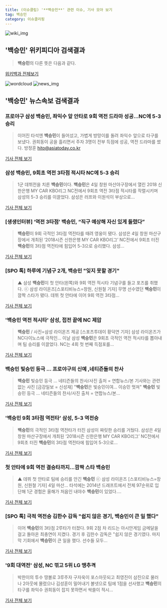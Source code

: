```yaml
---
title: (이슈클립) '**백승민**' 관련 이슈, 기사 모아 보기
tag: 백승민
category: 이슈클리핑
---
```

![wiki_img](https://user-images.githubusercontent.com/42597476/44503234-41136a80-a6d0-11e8-9071-6fc6418eafe4.png)
## **'**백승민**'** 위키피디아 검색결과
>**백승민**의 다른 뜻은 다음과 같다.

<a href="https://ko.wikipedia.org/wiki/백승민" target="_blank">위키백과 전체보기</a>

![wordcloud](https://s3.ap-northeast-2.amazonaws.com/lyrics101-wordcloud/2018-09-04-1536067969.png)
![news_img](https://user-images.githubusercontent.com/42597476/44507050-1206f400-a6e4-11e8-8d98-7ffbfebb353f.png)
## **'**백승민**'** 뉴스속보 검색결과
### 프로야구 삼성 **백승민**, 좌익수 앞 안타로 9회 역전 드라마 성공…NC에 5-3 승리

>이어진 타석엔 **백승민**이 들어섰고, 가볍게 방망이를 돌려 좌익수 앞으로 타구를 보냈다. 권희동이 공을 흘리면서 주자 3명이 전부 득점에 성공, 역전 드라마를 썼다. 방정훈 hito@asiatoday.co.kr

<a href="http://www.asiatoday.co.kr/view.php?key=20180904002225051" target="_blank">기사 전체 보기</a>

### 삼성 **백승민**, 9회초 역전 3타점 적시타 NC에 5-3 승리

>1군 데뷔전을 치른 **백승민**이다. **백승민**은 4일 창원 마산야구장에서 열린 2018 신한은행 MY CAR KBO리그 NC전에서 9회초 역전 3타점 적시타를 작렬시키며 삼성의 5-3 승리를 이끌었다. 삼성은 러프와 이원석이 부상으로...

<a href="http://www.yeongnam.com/mnews/newsview.do?mode=newsView&newskey=20180904.990012227100667" target="_blank">기사 전체 보기</a>

### [생생인터뷰] ‘역전 3타점’ **백승민**, “직구 예상해 자신 있게 돌렸다”

>**백승민**이 9회 극적인 3타점 역전타를 때려 영웅이 됐다. 삼성은 4일 창원 마산구장에서 개최된 ‘2018시즌 신한은행 MY CAR KBO리그’ NC전에서 9회초 터진 **백승민**의 3타점 역전타에 힘입어 5-3으로 승리했다. 삼성...

<a href="http://www.osen.co.kr/article/G1110982327" target="_blank">기사 전체 보기</a>

### [SPO 톡] 하루에 기념구 2개, **백승민** "잊지 못할 경기"

>▲ 삼성 **백승민**이 첫 안타(왼쪽)와 9회 역전 적시타 기념구를 들고 포즈를 취했다. ⓒ 삼성 라이온즈[스포티비뉴스=창원, 신원철 기자] 무명 선수였던 **백승민**이 깜짝 스타가 됐다. 데뷔 첫 안타에 이어 9회 역전 3타점...

<a href="http://www.spotvnews.co.kr/?mod=news&act=articleView&idxno=234953" target="_blank">기사 전체 보기</a>

### '**백승민** 역전 적시타' 삼성, 접전 끝에 NC 제압

>**백승민** / 사진=삼성 라이온즈 제공 [스포츠투데이 황덕연 기자] 삼성 라이온즈가 NC다이노스에 극적인... 이날 삼성 **백승민**은 9회초 극적인 역전 적시타를 뽑아내며 팀 승리를 이끌었다. NC는 4회 첫 번째 득점포를...

<a href="http://stoo.asiae.co.kr/news/naver_view.htm?idxno=2018090422043287504" target="_blank">기사 전체 보기</a>

### **백승민** 빛승민 등극 ... 프로야구의 신예 ,네티즌들의 찬사

>**백승민** 빛승민 등극 ... 네티즌들의 찬사/사진 출처 = 연합뉴스/본 기사와는 관련 없는 사진 [금강일보 = 신성재] "**백승민**은 빛승민이여... 이승민 멋져" **백승민** 빛승민 등극 ... 네티즌들의 찬사/사진 출처 = 연합뉴스/본...

<a href="http://www.ggilbo.com/news/articleView.html?idxno=542754" target="_blank">기사 전체 보기</a>

### '**백승민** 9회 3타점 역전타' 삼성, 5-3 역전승

>**백승민**의 극적인 3타점 역전타가 터진 삼성이 짜릿한 승리를 거뒀다.   삼성은 4일 창원 마산구장에서 개최된 ‘2018시즌 신한은행 MY CAR KBO리그’ NC전에서 9회초 터진 **백승민**의 3타점 역전타에 힘입어 5-3으로...

<a href="http://www.osen.co.kr/article/G1110982314" target="_blank">기사 전체 보기</a>

### 첫 안타에 9회 역전 결승타까지…깜짝 스타 **백승민**

>▲ 데뷔 첫 안타로 팀에 승리를 안긴 **백승민** ⓒ 삼성 라이온즈 [스포티비뉴스=창원, 신원철 기자] 4일 마산... 타석에는 2014년 드래프트에서 전체 97순위로 입단해 1군 경험은 올해가 처음인 내야수 **백승민**이 있었다....

<a href="http://www.spotvnews.co.kr/?mod=news&act=articleView&idxno=234947" target="_blank">기사 전체 보기</a>

### [SPO 톡] 극적 역전승 김한수 감독 "쉽지 않은 경기, **백승민**이 큰 일 했다"

>이어 **백승민**의 3타점 2루타가 터졌다. 9회 2점 차 리드는 아시안게임 금메달을 걸고 돌아온 최충연이 지켰다. 경기 후 김한수 감독은 "쉽지 않은 경기였다. 마지막 기회에서 **백승민**이 큰 일을 했다. 선수들 모두...

<a href="http://www.spotvnews.co.kr/?mod=news&act=articleView&idxno=234952" target="_blank">기사 전체 보기</a>

### '9회 대역전' 삼성, NC 꺾고 5위 LG 맹추격

>박한이의 투수 땅볼로 3루주자 구자욱이 포스아웃되고 최영진이 삼진으로 물러나 2아웃에 몰렸으나 김성훈이 밀어내기 볼넷으로 팀에 1점을 선사했고 **백승민**의 타구를 좌익수 권희동이 잡지 못하면서 싹쓸이 적시...

<a href="http://www.mydaily.co.kr/new_yk/html/read.php?newsid=201809042204569141&ext=na" target="_blank">기사 전체 보기</a>


